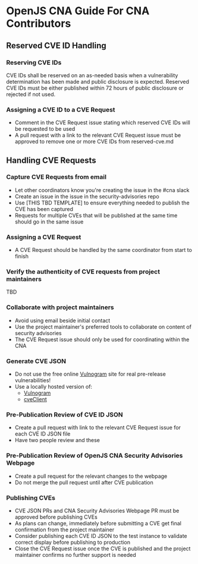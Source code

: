 # OpenJS CNA Guide For CNA Contributors

## Reserved CVE ID Handling

### Reserving CVE IDs
CVE IDs shall be reserved on an as-needed basis when a vulnerability determination has been made and public disclosure is expected. 
Reserved CVE IDs must be either published within 72 hours of public disclosure or rejected if not used. 

### Assigning a CVE ID to a CVE Request
- Comment in the CVE Request issue stating which reserved CVE IDs will be requested to be used
- A pull request with a link to the relevant CVE Request issue must be approved to remove one or more CVE IDs from reserved-cve.md

## Handling CVE Requests

### Capture CVE Requests from email
- Let other coordinators know you're creating the issue in the #cna slack
- Create an issue in the issue in the security-advisories repo
- Use [THIS TBD TEMPLATE] to ensure everything needed to publish the CVE has been captured
- Requests for multiple CVEs that will be published at the same time should go in the same issue

### Assigning a CVE Request
- A CVE Request should be handled by the same coordinator from start to finish

### Verify the authenticity of CVE requests from project maintainers
TBD

### Collaborate with project maintainers
- Avoid using email beside initial contact
- Use the project maintainer's preferred tools to collaborate on content of security advisories
- The CVE Request issue should only be used for coordinating within the CNA

### Generate CVE JSON
- Do not use the free online [Vulnogram](https://vulnogram.github.io/) site for real pre-release vulnerabilities!
- Use a locally hosted version of:
  - [Vulnogram](https://vulnogram.github.io/)
  - [cveClient](https://github.com/CERTCC/cveClient?)

### Pre-Publication Review of CVE ID JSON
- Create a pull request with link to the relevant CVE Request issue for each CVE ID JSON file
- Have two people review and these

### Pre-Publication Review of OpenJS CNA Security Advisories Webpage
- Create a pull request for the relevant changes to the webpage
- Do not merge the pull request until after CVE publication

### Publishing CVEs
- CVE JSON PRs and CNA Security Advisories Webpage PR must be approved before publishing CVEs
- As plans can change, immediately before submitting a CVE get final confirmation from the project maintainer
- Consider publishing each CVE ID JSON to the test instance to validate correct display before publishing to production
- Close the CVE Request issue once the CVE is published and the project maintainer confirms no further support is needed
